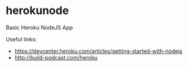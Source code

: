 herokunode
==========

Basic Heroku NodeJS App

Useful links:

- https://devcenter.heroku.com/articles/getting-started-with-nodejs
- http://build-podcast.com/heroku